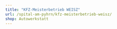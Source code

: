 ```yaml
---
title: "KFZ-Meisterbetrieb WEISZ"
url: /spital-am-pyhrn/kfz-meisterbetrieb-weisz/
shop: Autowerkstatt
---
```

